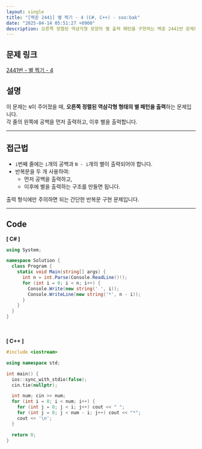 ```yaml
---
layout: single
title: "[백준 2441] 별 찍기 - 4 (C#, C++) - soo:bak"
date: "2025-04-14 05:51:27 +0900"
description: 오른쪽 정렬된 역삼각형 모양의 별 출력 패턴을 구현하는 백준 2441번 문제의 C# 및 C++ 풀이와 해설
---
```


## 문제 링크
[2441번 - 별 찍기 - 4](https://www.acmicpc.net/problem/2441)

## 설명
이 문제는 `N`이 주어졌을 때, **오른쪽 정렬된 역삼각형 형태의 별 패턴을 출력**하는 문제입니다.  <br>
각 줄의 왼쪽에 공백을 먼저 출력하고, 이후 별을 출력합니다.

---

## 접근법
- `i`번째 줄에는 `i`개의 공백과 `N - i`개의 별이 출력되어야 합니다.
- 반복문을 두 개 사용하여:
  - 먼저 공백을 출력하고,
  - 이후에 별을 출력하는 구조를 만들면 됩니다.

출력 형식에만 주의하면 되는 간단한 반복문 구현 문제입니다.

---

## Code
<b>[ C# ] </b>
<br>

```csharp
using System;

namespace Solution {
  class Program {
    static void Main(string[] args) {
      int n = int.Parse(Console.ReadLine()!);
      for (int i = 0; i < n; i++) {
        Console.Write(new string(' ', i));
        Console.WriteLine(new string('*', n - i));
      }
    }
  }
}
```

<br><br>
<b>[ C++ ] </b>
<br>

```cpp
#include <iostream>

using namespace std;

int main() {
  ios::sync_with_stdio(false);
  cin.tie(nullptr);

  int num; cin >> num;
  for (int i = 0; i < num; i++) {
    for (int j = 0; j < i; j++) cout << " ";
    for (int j = 0; j < num - i; j++) cout << "*";
    cout << '\n';
  }

  return 0;
}
```
